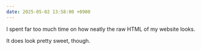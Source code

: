 ```yaml
---
date: 2025-05-02 13:58:00 +0900
---
```


I spent far too much time on how neatly the raw HTML of my website looks.

It does look pretty sweet, though.
